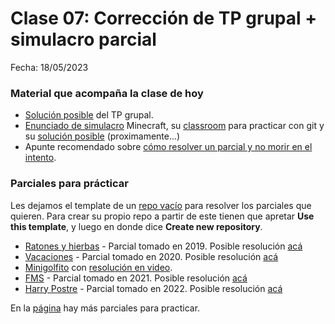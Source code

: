 # Clase 07: Corrección de TP grupal + simulacro parcial

Fecha: 18/05/2023

### Material que acompaña la clase de hoy

* [Solución posible](https://github.com/pdepjm/2023-f-resolucion-gobstones) del TP grupal.
* [Enunciado de simulacro](https://docs.google.com/document/d/1i9rB5AzRswz_0Z4T1v5IgRhC3UT-d_Ib1K7LUeq5sa0/edit#) Minecraft, su [classroom](https://classroom.github.com/a/DLLJGinN) para practicar con git y su [solución posible]() (proximamente...)
* Apunte recomendado sobre [cómo resolver un parcial y no morir en el intento](https://docs.google.com/document/d/11X_4N1VfZB78f5Ff6M3VcW40nazlEFQu1d2p3Lyjg5c/edit#heading=h.4s3whc7yvau4).

### Parciales para prácticar

Les dejamos el template de un [repo vacío](https://github.com/pdepjm/2020-f-proyectoVacio) para resolver los parciales que quieren. Para crear su propio repo a partir de este tienen que apretar **Use this template**, y luego en donde dice **Create new repository**.

* [Ratones y hierbas](https://docs.google.com/document/d/1Bishi92f5euhpSBD-epQznFdteW6SDD8IQpL-U_Q1I8/edit) - Parcial tomado en 2019. Posible resolución [acá](https://github.com/pdepjm/2019-f-parcialHierbas-MarianoPessina)
* [Vacaciones](https://docs.google.com/document/d/18p63BwQNgacxXDs553JtC7EVTsODcsxpouiRKSnsxoY/edit#heading=h.jqehittq4m6) - Parcial tomado en 2020. Posible resolución [acá](https://github.com/pdepjm/2020-f-parcialVacaciones-solucion)
* [Minigolfito](https://docs.google.com/document/d/1LeWBI6pg_7uNFN_yzS2DVuVHvD0M6PTlG1yK0lCvQVE/edit) con [resolución en video](https://www.youtube.com/watch?v=NEhCiL7JTo8&ab_channel=ParadigmasdeProgramaci%C3%B3n-Mi%C3%A9rcolesTarde).
* [FMS](https://docs.google.com/document/d/1AtD9mZGiUNEKmZ_aaWSCoNaeowLTMUhFRVHm-GZIF-w/edit) - Parcial tomado en 2021. Posible resolución [acá](https://github.com/pdepjm/2021-f-parcialfms-PalumboN)
* [Harry Postre](https://docs.google.com/document/d/1jNjWDojVUCg_PtY3_0XLCbGYkEOP-Jus0_BRzGGI2_o/edit) - Parcial tomado en 2022. Posible resolución [acá](https://github.com/pdepjm/2022-f-parcialhp-asanzo)

 En la [página](https://www.pdep.com.ar/material/parciales) hay más parciales para practicar.
